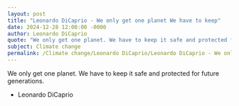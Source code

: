 ```yaml
---
layout: post
title: "Leonardo DiCaprio - We only get one planet We have to keep"
date: 2024-12-28 12:00:00 -0000
author: Leonardo DiCaprio
quote: "We only get one planet. We have to keep it safe and protected for future generations."
subject: Climate change
permalink: /Climate change/Leonardo DiCaprio/Leonardo DiCaprio - We only get one planet We have to keep
---
```


We only get one planet. We have to keep it safe and protected for future generations.

- Leonardo DiCaprio
